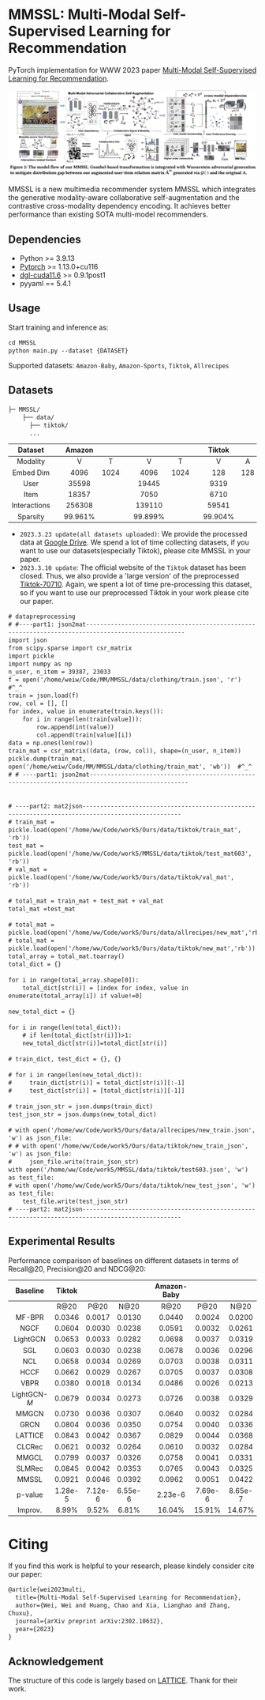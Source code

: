 # MMSSL: Multi-Modal Self-Supervised Learning for Recommendation

PyTorch implementation for WWW 2023 paper [Multi-Modal Self-Supervised Learning for Recommendation](https://arxiv.org/pdf/2302.10632.pdf).

<p align="center">
<img src="./MMSSL.png" alt="MMSSL" />
</p>

MMSSL is a new multimedia recommender system MMSSL which integrates the generative modality-aware collaborative self-augmentation and the contrastive cross-modality dependency encoding. It achieves better performance than existing SOTA multi-model recommenders.


<h2>Dependencies </h2>

* Python >= 3.9.13
* [Pytorch](https://pytorch.org/) >= 1.13.0+cu116
* [dgl-cuda11.6](https://www.dgl.ai/) >= 0.9.1post1
* pyyaml == 5.4.1



<h2>Usage </h2>

Start training and inference as:

```
cd MMSSL
python main.py --dataset {DATASET}
```
Supported datasets:  `Amazon-Baby`, `Amazon-Sports`, `Tiktok`, `Allrecipes`


<h2> Datasets </h2>

  ```
  ├─ MMSSL/ 
      ├── data/
        ├── tiktok/
        ...
  ```
  |    Dataset   |   |  Amazon  |      |   |          |      |   |  Tiktok  |     |     |   | Allrecipes |    |
|:------------:|:-:|:--------:|:----:|:-:|:--------:|:----:|:-:|:--------:|:---:|:---:|:-:|:----------:|:--:|
|   Modality   |   |     V    |   T  |   |     V    |   T  |   |     V    |  A  |  T  |   |      V     |  T |
|   Embed Dim  |   |   4096   | 1024 |   |   4096   | 1024 |   |    128   | 128 | 768 |   |    2048    | 20 |
|     User     |   |   35598  |      |   |   19445  |      |   |   9319   |     |     |   |    19805   |    |
|     Item     |   |   18357  |      |   |   7050   |      |   |   6710   |     |     |   |    10067   |    |
| Interactions |   |  256308  |      |   |  139110  |      |   |   59541  |     |     |   |    58922   |    |
|   Sparsity   |   | 99.961\% |      |   | 99.899\% |      |   | 99.904\% |     |     |   |  99.970\%  |    |


- `2023.3.23 update(all datasets uploaded)`: We provide the processed data at [Google Drive](https://drive.google.com/drive/folders/1AB1RsnU-ETmubJgWLpJrXd8TjaK_eTp0?usp=share_link). We spend a lot of time collecting datasets, if you want to use our datasets(especially Tiktok), please cite MMSSL in your paper.
- `2023.3.10 update`: The official website of the `Tiktok` dataset has been closed. Thus, we also provide a 'large version' of the preprocessed [Tiktok-70710](https://drive.google.com/drive/folders/1hLvoS7F0R_K0HBixuS_OVXw_WbBxnshF?usp=share_link).  Again, we spent a lot of time pre-processing this dataset, so if you want to use our preprocessed Tiktok in your work please cite our paper.
```
# datapreprocessing
# #----part1: json2mat--------------------------------------------------------------------------------------------------
import json
from scipy.sparse import csr_matrix
import pickle
import numpy as np
n_user, n_item = 39387, 23033
f = open('/home/weiw/Code/MM/MMSSL/data/clothing/train.json', 'r')  #^_^
train = json.load(f)
row, col = [], []
for index, value in enumerate(train.keys()):
    for i in range(len(train[value])):
        row.append(int(value))
        col.append(train[value][i])
data = np.ones(len(row))
train_mat = csr_matrix((data, (row, col)), shape=(n_user, n_item))
pickle.dump(train_mat, open('/home/weiw/Code/MM/MMSSL/data/clothing/train_mat', 'wb'))  #^_^
# # ----part1: json2mat--------------------------------------------------------------------------------------------------


# ----part2: mat2json--------------------------------------------------------------------------------------------------
# train_mat = pickle.load(open('/home/ww/Code/work5/Ours/data/tiktok/train_mat', 'rb'))
test_mat = pickle.load(open('/home/ww/Code/work5/MMSSL/data/tiktok/test_mat603', 'rb'))
# val_mat = pickle.load(open('/home/ww/Code/work5/Ours/data/tiktok/val_mat', 'rb'))

# total_mat = train_mat + test_mat + val_mat
total_mat =test_mat

# total_mat = pickle.load(open('/home/ww/Code/work5/Ours/data/allrecipes/new_mat','rb'))
# total_mat = pickle.load(open('/home/ww/Code/work5/Ours/data/tiktok/new_mat','rb'))
total_array = total_mat.toarray()
total_dict = {}

for i in range(total_array.shape[0]):
    total_dict[str(i)] = [index for index, value in enumerate(total_array[i]) if value!=0]

new_total_dict = {}

for i in range(len(total_dict)):
    # if len(total_dict[str(i)])>1:
    new_total_dict[str(i)]=total_dict[str(i)]

# train_dict, test_dict = {}, {}

# for i in range(len(new_total_dict)):
#     train_dict[str(i)] = total_dict[str(i)][:-1]
#     test_dict[str(i)] = [total_dict[str(i)][-1]]

# train_json_str = json.dumps(train_dict)
test_json_str = json.dumps(new_total_dict)

# with open('/home/ww/Code/work5/Ours/data/allrecipes/new_train.json', 'w') as json_file:
# # with open('/home/ww/Code/work5/Ours/data/tiktok/new_train_json', 'w') as json_file:
#     json_file.write(train_json_str)
with open('/home/ww/Code/work5/MMSSL/data/tiktok/test603.json', 'w') as test_file:
# with open('/home/ww/Code/work5/Ours/data/tiktok/new_test_json', 'w') as test_file:
    test_file.write(test_json_str)
# ----part2: mat2json--------------------------------------------------------------------------------------------------
```




<h2> Experimental Results </h2>

Performance comparison of baselines on different datasets in terms of Recall@20, Precision@20 and NDCG@20:

|    Baseline    |        Tiktok        |                      |                      |           |      Amazon-Baby     |                      |                      |           |     Amazon-Sports    |                      |                      |           |      Allrecipes      |                      |                      |
|:--------------:|:--------------------:|:--------------------:|:--------------------:|-----------|:--------------------:|:--------------------:|:--------------------:|-----------|:--------------------:|:--------------------:|:--------------------:|-----------|:--------------------:|:--------------------:|:--------------------:|
|                |         R@20         |         P@20         |         N@20         |           |         R@20         |         P@20         |         N@20         |           |         R@20         |         P@20         |         N@20         |           |         R@20         |         P@20         |         N@20         |
|     MF-BPR     |        0.0346        |        0.0017        |        0.0130        |           |        0.0440        |        0.0024        |        0.0200        |           |        0.0430        |        0.0023        |        0.0202        |           |        0.0137        |        0.0007        |        0.0053        |
|      NGCF      |        0.0604        |        0.0030        |        0.0238        |           |        0.0591        |        0.0032        |        0.0261        |           |        0.0695        |        0.0037        |        0.0318        |           |        0.0165        |        0.0008        |        0.0059        |
|    LightGCN    |        0.0653        |        0.0033        |        0.0282        |           |        0.0698        |        0.0037        |        0.0319        |           |        0.0782        |        0.0042        |        0.0369        |           |        0.0212        |        0.0010        |        0.0076        |
|       SGL      |        0.0603        |        0.0030        |        0.0238        |           |        0.0678        |        0.0036        |        0.0296        |           |        0.0779        |        0.0041        |        0.0361        |           |        0.0191        |        0.0010        |        0.0069        |
|       NCL      |        0.0658        |        0.0034        |        0.0269        |           |        0.0703        |        0.0038        |        0.0311        |           |        0.0765        |        0.0040        |        0.0349        |           |        0.0224        |        0.0010        |        0.0077        |
|      HCCF      |        0.0662        |        0.0029        |        0.0267        |           |        0.0705        |        0.0037        |        0.0308        |           |        0.0779        |        0.0041        |        0.0361        |           |        0.0225        |        0.0011        |        0.0082        |
|      VBPR      |        0.0380        |        0.0018        |        0.0134        |           |        0.0486        |        0.0026        |        0.0213        |           |        0.0582        |        0.0031        |        0.0265        |           |        0.0159        |        0.0008        |        0.0056        |
|  LightGCN-$M$  |        0.0679        |        0.0034        |        0.0273        |           |        0.0726        |        0.0038        |        0.0329        |           |        0.0705        |        0.0035        |        0.0324        |           |        0.0235        |        0.0011        |        0.0081        |
|      MMGCN     |        0.0730        |        0.0036        |        0.0307        |           |        0.0640        |        0.0032        |        0.0284        |           |        0.0638        |        0.0034        |        0.0279        |           |        0.0261        |        0.0013        |        0.0101        |
|      GRCN      |        0.0804        |        0.0036        |        0.0350        |           |        0.0754        |        0.0040        |        0.0336        |           |        0.0833        |        0.0044        |        0.0377        |           |        0.0299        |        0.0015        |        0.0110        |
|     LATTICE    |        0.0843        |        0.0042        |  0.0367  |           |  0.0829  |  0.0044  |  0.0368  |           |  0.0915  |  0.0048  |  0.0424  |           |        0.0268        |        0.0014        |        0.0103        |
|     CLCRec     |        0.0621        |        0.0032        |        0.0264        |           |        0.0610        |        0.0032        |        0.0284        |           |        0.0651        |        0.0035        |        0.0301        |           |        0.0231        |        0.0010        |        0.0093        |
|      MMGCL     |        0.0799        |        0.0037        |        0.0326        |           |        0.0758        |        0.0041        |        0.0331        |           |        0.0875        |        0.0046        |        0.0409        |           |        0.0272        |        0.0014        |        0.0102        |
|     SLMRec     |  0.0845  |  0.0042  |        0.0353        |           |        0.0765        |        0.0043        |        0.0325        |           |        0.0829        |        0.0043        |        0.0376        |           |  0.0317  |  0.0016  |  0.0118  |
|     MMSSL    |    0.0921   |    0.0046   |    0.0392   |           |   0.0962   |    0.0051   |    0.0422   |           |    0.0998   |    0.0052   |    0.0470   |           |    0.0367   |   0.0018   |    0.0135   |
| p-value | 1.28e-5 | 7.12e-6 | 6.55e-6 |  | 2.23e-6 | 7.69e-6 | 8.65e-7 |  | 7.75e-6 | 6.48e-6 | 6.78e-7 |           | 3.94e-4 | 5.06e-6 | 4.31e-5 |
|     Improv.    |        8.99%        |        9.52%        |        6.81%        |           |        16.04%       |        15.91%       |        14.67%       |  |        9.07%        |        8.33%        |        10.85%       |  |        15.77%       |        12.50%       |        14.40%       |



<h1> Citing </h1>

If you find this work is helpful to your research, please kindely consider cite our paper:


```
@article{wei2023multi,
  title={Multi-Modal Self-Supervised Learning for Recommendation},
  author={Wei, Wei and Huang, Chao and Xia, Lianghao and Zhang, Chuxu},
  journal={arXiv preprint arXiv:2302.10632},
  year={2023}
}
```
<!-- or -->

<!-- @inproceedings{wei2023multi,
  title={Multi-Modal Self-Supervised Learning for Recommendation},
  author={Wei, Wei and Huang, Chao and Xia, Lianghao and Zhang, Chuxu},
  booktitle={Proceedings of the Web Conference (WWW)},
  year={2023}
}
 -->


## Acknowledgement

The structure of this code is largely based on [LATTICE](https://github.com/CRIPAC-DIG/LATTICE). Thank for their work.


